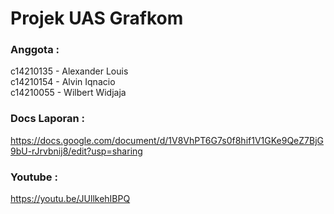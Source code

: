 # **Projek UAS Grafkom** 
### **Anggota :**
c14210135 - Alexander Louis  
c14210154 - Alvin Iqnacio  
c14210055 - Wilbert Widjaja

### Docs Laporan : 
https://docs.google.com/document/d/1V8VhPT6G7s0f8hif1V1GKe9QeZ7BjG9bU-rJrvbnij8/edit?usp=sharing
### Youtube :
https://youtu.be/JUllkehIBPQ
